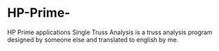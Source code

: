 # HP-Prime-
HP Prime applications
Single Truss Analysis is a truss analysis program designed by someone else and translated to english by me.
